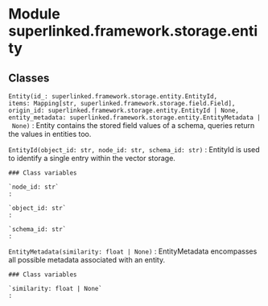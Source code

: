 Module superlinked.framework.storage.entity
===========================================

Classes
-------

`Entity(id_: superlinked.framework.storage.entity.EntityId, items: Mapping[str, superlinked.framework.storage.field.Field], origin_id: superlinked.framework.storage.entity.EntityId | None, entity_metadata: superlinked.framework.storage.entity.EntityMetadata | None)`
:   Entity contains the stored field values of a schema,
    queries return the values in entities too.

`EntityId(object_id: str, node_id: str, schema_id: str)`
:   EntityId is used to identify a single entry within the vector storage.

    ### Class variables

    `node_id: str`
    :

    `object_id: str`
    :

    `schema_id: str`
    :

`EntityMetadata(similarity: float | None)`
:   EntityMetadata encompasses all possible metadata associated with an entity.

    ### Class variables

    `similarity: float | None`
    :